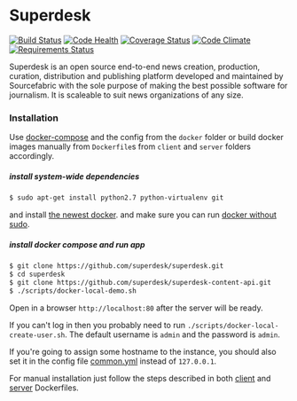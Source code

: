 # Superdesk
[![Build Status](https://travis-ci.org/superdesk/superdesk.png?branch=master)](https://travis-ci.org/superdesk/superdesk)
[![Code Health](https://landscape.io/github/superdesk/superdesk/master/landscape.svg?style=flat)](https://landscape.io/github/superdesk/superdesk/master)
[![Coverage Status](https://coveralls.io/repos/superdesk/superdesk/badge.svg)](https://coveralls.io/r/superdesk/superdesk)
[![Code Climate](https://codeclimate.com/github/superdesk/superdesk/badges/gpa.svg)](https://codeclimate.com/github/superdesk/superdesk)
[![Requirements Status](https://requires.io/github/superdesk/superdesk/requirements.svg?branch=master)](https://requires.io/github/superdesk/superdesk/requirements/?branch=master)

Superdesk is an open source end-to-end news creation, production, curation,
distribution and publishing platform developed and maintained by Sourcefabric
with the sole purpose of making the best possible software for journalism. It
is scaleable to suit news organizations of any size.

### Installation

Use [docker-compose](http://docs.docker.com/compose/ "") and the config from the `docker` folder or build docker images manually from `Dockerfile`s from `client` and `server` folders accordingly.

##### install system-wide dependencies

```sh
$ sudo apt-get install python2.7 python-virtualenv git
```
and install [the newest docker](https://docs.docker.com/installation/).
and make sure you can run [docker without sudo](http://askubuntu.com/questions/477551/how-can-i-use-docker-without-sudo).


##### install docker compose and run app

```sh
$ git clone https://github.com/superdesk/superdesk.git
$ cd superdesk
$ git clone https://github.com/superdesk/superdesk-content-api.git
$ ./scripts/docker-local-demo.sh
```

Open in a browser `http://localhost:80` after the server will be ready.

If you can't log in then you probably need to run `./scripts/docker-local-create-user.sh`. The default username is `admin` and the password is `admin`.

If you're going to assign some hostname to the instance, you should also set it in the config file  [common.yml](./docker/common.yml) instead of `127.0.0.1`.

For manual installation just follow the steps described in both [client](./client/Dockerfile) and [server](./server/Dockerfile) Dockerfiles.
